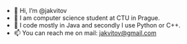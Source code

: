 - 👋 Hi, I’m @jakvitov
- 👀 I am computer science student at CTU in Prague.
- 🌱 I code mostly in Java and secondly I use Python or C++.
- 📫 You can reach me on mail: jakvitov@gmail.com

<!---
jakvitov/jakvitov is a ✨ special ✨ repository because its `README.md` (this file) appears on your GitHub profile.
You can click the Preview link to take a look at your changes.
--->

